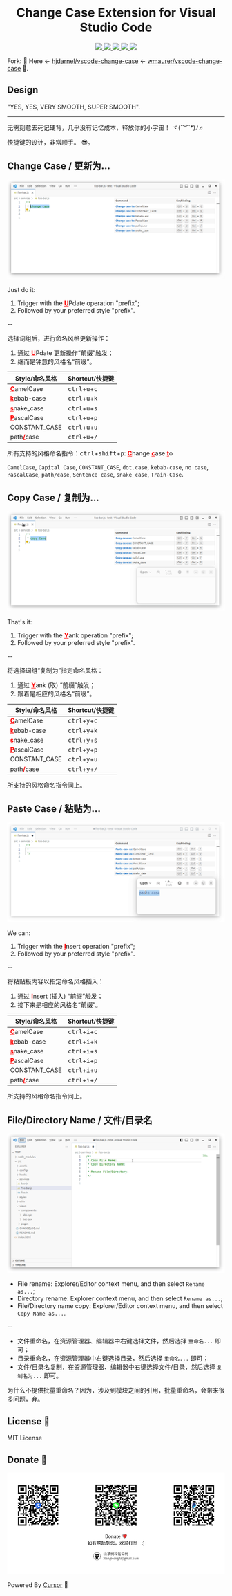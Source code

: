 <p>
  <h1 align="center">Change Case Extension for Visual Studio Code</h1>
</p>

<p align="center">
  <a href="https://github.com/xianghongai/vscode-change-case">
    <img src="https://img.shields.io/github/repo-size/xianghongai/vscode-change-case?color=4ac51c&style=plastic&?cacheSeconds=3600">
  </a>
  <a href="https://marketplace.visualstudio.com/items?itemName=NicholasHsiang.vscode-change-case-next">
    <img src="https://img.shields.io/visual-studio-marketplace/v/NicholasHsiang.vscode-change-case-next?color=%234ac51c&style=plastic&?cacheSeconds=3600">
  </a>
  <a href="https://marketplace.visualstudio.com/items?itemName=NicholasHsiang.vscode-change-case-next">
    <img src="https://img.shields.io/visual-studio-marketplace/d/NicholasHsiang.vscode-change-case-next?color=4ac51c&style=plastic&?cacheSeconds=3600">
  </a>
  <a href="https://marketplace.visualstudio.com/items?itemName=NicholasHsiang.vscode-change-case-next">
    <img src="https://img.shields.io/visual-studio-marketplace/r/NicholasHsiang.vscode-change-case-next?color=4ac51c&style=plastic&?cacheSeconds=3600">
  </a>
  <a href="https://marketplace.visualstudio.com/items?itemName=NicholasHsiang.vscode-change-case-next">
    <img src="https://img.shields.io/github/license/xianghongai/vscode-change-case?color=4ac51c&style=plastic&?cacheSeconds=3600">
  </a>
</p>

Fork: 🎉 Here ← [hjdarnel/vscode-change-case](https://github.com/hjdarnel/vscode-change-case) ← [wmaurer/vscode-change-case](https://github.com/wmaurer/vscode-change-case) 🫰.

## Design

"YES, YES, VERY SMOOTH, SUPER SMOOTH".

---

无需刻意去死记硬背，几乎没有记忆成本，释放你的小宇宙！ ヾ(´︶`*)ﾉ♬

快捷键的设计，非常顺手。 😎。

## Change Case / 更新为...

![示例：Change Case](./images/example/change-case.gif)

Just do it:

1. Trigger with the <strong><u style="color: red;">U</u></strong>Pdate operation "prefix";
2. Followed by your preferred style "prefix".

--

选择词组后，进行命名风格更新操作：

1. 通过 <strong><u style="color: red;">U</u></strong>Pdate 更新操作“前缀”触发；
2. 继而是钟意的风格名“前缀”。

| Style/命名风格                                         | Shortcut/快捷键                           |
|--------------------------------------------------------|-------------------------------------------|
| <strong><u style="color: red;">C</u></strong>amelCase  | <kbd>ctrl</kbd>+<kbd>u</kbd>+<kbd>c</kbd> |
| <strong><u style="color: red;">k</u></strong>ebab-case | <kbd>ctrl</kbd>+<kbd>u</kbd>+<kbd>k</kbd> |
| <strong><u style="color: red;">s</u></strong>nake_case | <kbd>ctrl</kbd>+<kbd>u</kbd>+<kbd>s</kbd> |
| <strong><u style="color: red;">P</u></strong>ascalCase | <kbd>ctrl</kbd>+<kbd>u</kbd>+<kbd>p</kbd> |
| CONSTANT_CASE                                          | <kbd>ctrl</kbd>+<kbd>u</kbd>+<kbd>u</kbd> |
| path<strong><u style="color: red;">/</u></strong>case  | <kbd>ctrl</kbd>+<kbd>u</kbd>+<kbd>/</kbd> |

所有支持的风格命名指令：<kbd>ctrl</kbd>+<kbd>shift</kbd>+<kbd>p</kbd>: <strong><u style="color: red;">C</u></strong>hange <strong><u style="color: red;">c</u></strong>ase <strong><u style="color: red;">t</u></strong>o

`CamelCase`, `Capital Case`, `CONSTANT_CASE`, `dot.case`, `kebab-case`, `no case`, `PascalCase`, `path/case`, `Sentence case`, `snake_case`, `Train-Case`.

## Copy Case / 复制为...

![示例：Copy Case](./images/example/copy-case.gif)

That's it:

1. Trigger with the <strong><u style="color: red;">Y</u></strong>ank operation "prefix";
2. Followed by your preferred style "prefix".

--

将选择词组“复制为”指定命名风格：

1. 通过 <strong><u style="color: red;">Y</u></strong>ank (取) “前缀”触发；
2. 跟着是相应的风格名“前缀”。

| Style/命名风格                                         | Shortcut/快捷键                           |
|--------------------------------------------------------|-------------------------------------------|
| <strong><u style="color: red;">C</u></strong>amelCase  | <kbd>ctrl</kbd>+<kbd>y</kbd>+<kbd>c</kbd> |
| <strong><u style="color: red;">k</u></strong>ebab-case | <kbd>ctrl</kbd>+<kbd>y</kbd>+<kbd>k</kbd> |
| <strong><u style="color: red;">s</u></strong>nake_case | <kbd>ctrl</kbd>+<kbd>y</kbd>+<kbd>s</kbd> |
| <strong><u style="color: red;">P</u></strong>ascalCase | <kbd>ctrl</kbd>+<kbd>y</kbd>+<kbd>p</kbd> |
| CONSTANT_CASE                                          | <kbd>ctrl</kbd>+<kbd>y</kbd>+<kbd>u</kbd> |
| path<strong><u style="color: red;">/</u></strong>case  | <kbd>ctrl</kbd>+<kbd>y</kbd>+<kbd>/</kbd> |

所支持的风格命名指令同上。

## Paste Case / 粘贴为...

![示例：Paste Case](./images/example/paste-case.gif)

We can:

1. Trigger with the <strong><u style="color: red;">I</u></strong>nsert operation "prefix";
2. Followed by your preferred style "prefix".

--

将粘贴板内容以指定命名风格插入：

1. 通过 <strong><u style="color: red;">I</u></strong>nsert (插入) “前缀”触发；
2. 接下来是相应的风格名“前缀”。

| Style/命名风格                                         | Shortcut/快捷键                           |
|--------------------------------------------------------|-------------------------------------------|
| <strong><u style="color: red;">C</u></strong>amelCase  | <kbd>ctrl</kbd>+<kbd>i</kbd>+<kbd>c</kbd> |
| <strong><u style="color: red;">k</u></strong>ebab-case | <kbd>ctrl</kbd>+<kbd>i</kbd>+<kbd>k</kbd> |
| <strong><u style="color: red;">s</u></strong>nake_case | <kbd>ctrl</kbd>+<kbd>i</kbd>+<kbd>s</kbd> |
| <strong><u style="color: red;">P</u></strong>ascalCase | <kbd>ctrl</kbd>+<kbd>i</kbd>+<kbd>p</kbd> |
| CONSTANT_CASE                                          | <kbd>ctrl</kbd>+<kbd>i</kbd>+<kbd>u</kbd> |
| path<strong><u style="color: red;">/</u></strong>case  | <kbd>ctrl</kbd>+<kbd>i</kbd>+<kbd>/</kbd> |

所支持的风格命名指令同上。

## File/Directory Name / 文件/目录名

![示例：File/Directory Name](./images/example/file-directory-name.gif)

- File rename: Explorer/Editor context menu, and then select `Rename as...`;
- Directory rename: Explorer context menu, and then select `Rename as...`;
- File/Directory name copy: Explorer/Editor context menu, and then select `Copy Name as...`.

--

- 文件重命名，在资源管理器、编辑器中右键选择文件，然后选择 `重命名...` 即可；
- 目录重命名，在资源管理器中右键选择目录，然后选择 `重命名...` 即可；
- 文件/目录名复制，在资源管理器、编辑器中右键选择文件/目录，然后选择 `复制名为...` 即可。

为什么不提供批量重命名？因为，涉及到模块之间的引用，批量重命名，会带来很多问题，弃。

## License 📃

MIT License

## Donate 🎉

![xianghongai@gmail.com](https://raw.githubusercontent.com/caringrun/assets/master/donate.png)

Powered By [Cursor](https://www.cursor.com/) 💝
